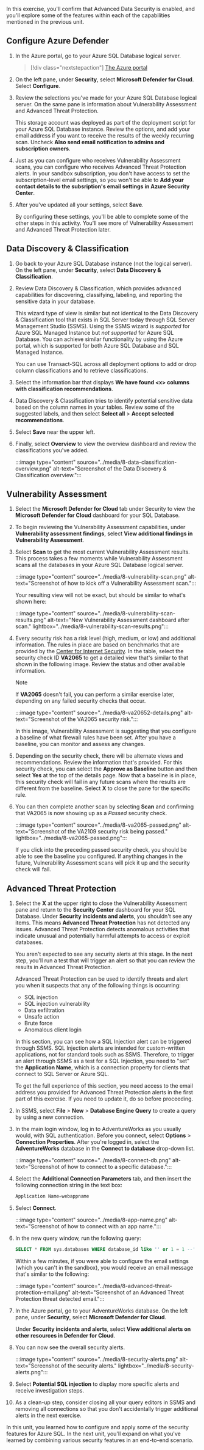 In this exercise, you'll confirm that Advanced Data Security is enabled, and you'll explore some of the features within each of the capabilities mentioned in the previous unit.  

## Configure Azure Defender

1. In the Azure portal, go to your Azure SQL Database logical server.

    > [!div class="nextstepaction"]
    > [The Azure portal](https://portal.azure.com/learn.docs.microsoft.com/?azure-portal=true)

1. On the left pane, under **Security**, select **Microsoft Defender for Cloud**. Select **Configure**.

1. Review the selections you've made for your Azure SQL Database logical server. On the same pane is information about Vulnerability Assessment and Advanced Threat Protection.  

    This storage account was deployed as part of the deployment script for your Azure SQL Database instance. Review the options, and add your email address if you want to receive the results of the weekly recurring scan. Uncheck **Also send email notification to admins and subscription owners**.  

1. Just as you can configure who receives Vulnerability Assessment scans, you can configure who receives Advanced Threat Protection alerts. In your sandbox subscription, you don't have access to set the subscription-level email settings, so you won't be able to **Add your contact details to the subsription's email settings in Azure Security Center**.  

1. After you've updated all your settings, select **Save**.  

    By configuring these settings, you'll be able to complete some of the other steps in this activity. You'll see more of Vulnerability Assessment and Advanced Threat Protection later.  

## Data Discovery & Classification

1. Go back to your Azure SQL Database instance (not the logical server). On the left pane, under **Security**, select **Data Discovery & Classification**.  

1. Review Data Discovery & Classification, which provides advanced capabilities for discovering, classifying, labeling, and reporting the sensitive data in your database.

    This wizard type of view is similar but not identical to the Data Discovery & Classification tool that exists in SQL Server today through SQL Server Management Studio (SSMS). Using the SSMS wizard is *supported* for Azure SQL Managed Instance but *not supported* for Azure SQL Database. You can achieve similar functionality by using the Azure portal, which is supported for both Azure SQL Database and SQL Managed Instance.  

    You can use Transact-SQL across all deployment options to add or drop column classifications and to retrieve classifications.

1. Select the information bar that displays **We have found \<x> columns with classification recommendations**.  

1. Data Discovery & Classification tries to identify potential sensitive data based on the column names in your tables. Review some of the suggested labels, and then select **Select all** > **Accept selected recommendations**.  

1. Select **Save** near the upper left.

1. Finally, select **Overview** to view the overview dashboard and review the classifications you've added.  

    :::image type="content" source="../media/8-data-classification-overview.png" alt-text="Screenshot of the Data Discovery & Classification overview.":::

## Vulnerability Assessment

1. Select the **Microsoft Defender for Cloud** tab under Security to view the **Microsoft Defender for Cloud** dashboard for your SQL Database. 

1. To begin reviewing the Vulnerability Assessment capabilities, under **Vulnerability assessment findings**, select **View additional findings in Vulnerability Assessment**.  

1. Select **Scan** to get the most current Vulnerability Assessment results. This process takes a few moments while Vulnerability Assessment scans all the databases in your Azure SQL Database logical server.

    :::image type="content" source="../media/8-vulnerability-scan.png" alt-text="Screenshot of how to kick off a Vulnerability Assessment scan.":::

    Your resulting view will not be exact, but should be similar to what's shown here:  

    :::image type="content" source="../media/8-vulnerability-scan-results.png" alt-text="New Vulnerability Assessment dashboard after scan." lightbox="../media/8-vulnerability-scan-results.png":::

1. Every security risk has a risk level (high, medium, or low) and additional information. The rules in place are based on benchmarks that are provided by the [Center for Internet Security](https://www.cisecurity.org/benchmark/microsoft_sql_server/?azure-portal=true). In the table, select the security check ID **VA2065** to get a detailed view that's similar to that shown in the following image. Review the status and other available information.  

    > [!NOTE]
    > If **VA2065** doesn't fail, you can perform a similar exercise later, depending on any failed security checks that occur.  

    :::image type="content" source="../media/8-va20652-details.png" alt-text="Screenshot of the VA2065 security risk.":::
    
    In this image, Vulnerability Assessment is suggesting that you configure a baseline of what firewall rules have been set. After you have a baseline, you can monitor and assess any changes.  

1. Depending on the security check, there will be alternate views and recommendations. Review the information that's provided. For this security check, you can select the **Approve as Baseline** button and then select **Yes** at the top of the details page. Now that a baseline is in place, this security check will fail in any future scans where the results are different from the baseline. Select **X** to close the pane for the specific rule.  

1. You can then complete another scan by selecting **Scan** and confirming that VA2065 is now showing up as a *Passed* security check.  

    :::image type="content" source="../media/8-va2065-passed.png" alt-text="Screenshot of the VA2109 security risk being passed." lightbox="../media/8-va2065-passed.png":::

    If you click into the preceding passed security check, you should be able to see the baseline you configured. If anything changes in the future, Vulnerability Assessment scans will pick it up and the security check will fail.  

## Advanced Threat Protection

1. Select the **X** at the upper right to close the Vulnerability Assessment pane and return to the **Security Center** dashboard for your SQL Database. Under **Security incidents and alerts**, you shouldn't see any items. This means **Advanced Threat Protection** has not detected any issues. Advanced Threat Protection detects anomalous activities that indicate unusual and potentially harmful attempts to access or exploit databases.  

    You aren't expected to see any security alerts at this stage. In the next step, you'll run a test that will trigger an alert so that you can review the results in Advanced Threat Protection.  

    Advanced Threat Protection can be used to identify threats and alert you when it suspects that any of the following things is occurring:  

    * SQL injection
    * SQL injection vulnerability
    * Data exfiltration
    * Unsafe action
    * Brute force
    * Anomalous client login

    In this section, you can see how a SQL Injection alert can be triggered through SSMS. SQL Injection alerts are intended for custom-written applications, not for standard tools such as SSMS. Therefore, to trigger an alert through SSMS as a test for a SQL Injection, you need to "set" the **Application Name**, which is a connection property for clients that connect to SQL Server or Azure SQL.

    To get the full experience of this section, you need access to the email address you provided for Advanced Threat Protection alerts in the first part of this exercise. If you need to update it, do so before proceeding.  

1. In SSMS, select **File** > **New** > **Database Engine Query** to create a query by using a new connection.  

1. In the main login window, log in to AdventureWorks as you usually would, with SQL authentication. Before you connect, select **Options** > **Connection Properties**. After you're logged in, select the **AdventureWorks** database in the **Connect to database** drop-down list.  

    :::image type="content" source="../media/8-connect-db.png" alt-text="Screenshot of how to connect to a specific database.":::

1. Select the **Additional Connection Parameters** tab, and then insert the following connection string in the text box:  

    ```sql
    Application Name=webappname
    ```

1. Select **Connect**.  

    :::image type="content" source="../media/8-app-name.png" alt-text="Screenshot of how to connect with an app name.":::

1. In the new query window, run the following query:  

    ```sql
    SELECT * FROM sys.databases WHERE database_id like '' or 1 = 1 --' and family = 'test1';
    ```

    Within a few minutes, if you were able to configure the email settings (which you can't in the sandbox), you would receive an email message that's similar to the following:  

    :::image type="content" source="../media/8-advanced-threat-protection-email.png" alt-text="Screenshot of an Advanced Threat Protection threat detected email.":::

1. In the Azure portal, go to your AdventureWorks database. On the left pane, under **Security**, select **Microsoft Defender for Cloud**. 

    Under **Security incidents and alerts**, select **View additional alerts on other resources in Defender for Cloud**.  

1. You can now see the overall security alerts.  

    :::image type="content" source="../media/8-security-alerts.png" alt-text="Screenshot of the security alerts." lightbox="../media/8-security-alerts.png":::

1. Select **Potential SQL injection** to display more specific alerts and receive investigation steps.  

1. As a clean-up step, consider closing all your query editors in SSMS and removing all connections so that you don't accidentally trigger additional alerts in the next exercise.

In this unit, you learned how to configure and apply some of the security features for Azure SQL. In the next unit, you'll expand on what you've learned by combining various security features in an end-to-end scenario.
